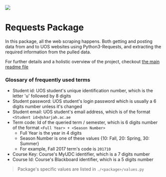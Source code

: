 ![](https://github.com/requests/requests/raw/749edb35541d7bc008f5db860c798f800881cd2e/docs/_static/requests-sidebar.png)
# Requests Package

In this package, all the web scraping happens.
Both getting and posting data from and to UOS websites using Python3-Requests,
and extracting the required information from the pulled data.

For further details and a holistic overview of the project, checkout [the main readme file](../README.md)

### Glossary of frequently used terms
- Student id: UOS student's unique identification number, which is the letter 'u' followed by 8 digits
- Student password: UOS student's login password which is usually a 6 digits number unless it's changed
- Student email: UOS student's email address, which is of the format `<Student id>@sharjah.ac.ae`
- Term code: Id of the queried term / semester, which is 6 digits number of the format `<Full Year> + <Season Number>`
    - Full Year is the year in 4 digits
    - Season Number is one of these values {10: Fall, 20: Spring, 30: Summer}
    - For example, Fall 2017 term's code is `201710`
- Course Key: Course's MyUDC identifier, which is a 7 digits number
- Course Id: Course's Blackboard identifier, which is a 5 digits number
> Package's specific values are listed in `./<package>/values.py`

